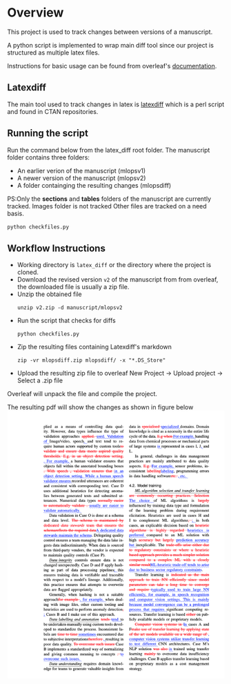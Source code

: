 # Overview
This project is used to track changes between versions of a manuscript.

A python script is implemented to wrap main diff tool since our
project is structured as multiple latex files.

Instructions for basic usage can be found from overleaf's
[documentation](https://www.overleaf.com/learn/latex/Articles/Using_Latexdiff_For_Marking_Changes_To_Tex_Documents).

## Latexdiff

The main tool used to track changes in latex is
[latexdiff](https://www.ctan.org/tex-archive/support/latexdiff) which
is a perl script and found in CTAN repositories.

## Running the script
Run the command below from the latex_diff root folder.
The manuscript folder contains three folders:
- An earlier verion of the manuscript (mlopsv1)
- A newer version of the manuscript (mlopsv2)
- A folder containging the resulting changes (mlopsdiff)

PS:Only the **sections** and **tables** folders of the manuscript are
currently tracked. Images folder is not tracked
Other files are tracked on a need basis.

```python
python checkfiles.py
```
## Workflow Instructions
- Working directory is `latex_diff` or the directory where the project is cloned.
- Download the revised version `v2` of the manuscript from from overleaf, the downloaded file is usually a zip file.
- Unzip the obtained file
  ```
  unzip v2.zip -d manuscript/mlopsv2
  ```
- Run the script that checks for diffs
  ```
  python checkfiles.py
  ```
- Zip the resulting files containing Latexdiff's markdown
  ```
  zip -vr mlopsdiff.zip mlopsdiff/ -x "*.DS_Store"
  ```
- Upload the resulting zip file to overleaf
  New Project -> Upload project -> Select a .zip file

Overleaf will unpack the file and compile the project.

The resulting pdf will show the changes as shown in figure below
![sample tracked changes](./sample_changes_pg6.png)
